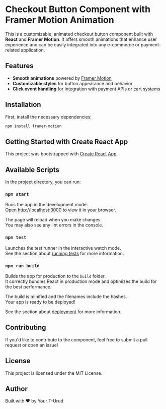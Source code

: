 # Checkout Button Component with Framer Motion Animation

This is a customizable, animated checkout button component built with **React** and **Framer Motion**. It offers smooth animations that enhance user experience and can be easily integrated into any e-commerce or payment-related application.

## Features

- **Smooth animations** powered by [Framer Motion](https://www.framer.com/motion/)
- **Customizable styles** for button appearance and behavior
- **Click event handling** for integration with payment APIs or cart systems

## Installation

First, install the necessary dependencies:

```bash
npm install framer-motion

```

## Getting Started with Create React App

This project was bootstrapped with [Create React App](https://github.com/facebook/create-react-app).

## Available Scripts

In the project directory, you can run:

### `npm start`

Runs the app in the development mode.\
Open [http://localhost:3000](http://localhost:3000) to view it in your browser.

The page will reload when you make changes.\
You may also see any lint errors in the console.

### `npm test`

Launches the test runner in the interactive watch mode.\
See the section about [running tests](https://facebook.github.io/create-react-app/docs/running-tests) for more information.

### `npm run build`

Builds the app for production to the `build` folder.\
It correctly bundles React in production mode and optimizes the build for the best performance.

The build is minified and the filenames include the hashes.\
Your app is ready to be deployed!

See the section about [deployment](https://facebook.github.io/create-react-app/docs/deployment) for more information.

## Contributing

If you'd like to contribute to the component, feel free to submit a pull request or open an issue!

## License

This project is licensed under the MIT License.

## Author

Built with ❤️ by Your T-Urud
